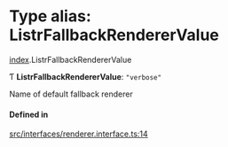 # Type alias: ListrFallbackRendererValue

[index](../modules/index.md).ListrFallbackRendererValue

Ƭ **ListrFallbackRendererValue**: ``"verbose"``

Name of default fallback renderer

#### Defined in

[src/interfaces/renderer.interface.ts:14](https://github.com/cenk1cenk2/listr2/blob/70fdfc5/src/interfaces/renderer.interface.ts#L14)
